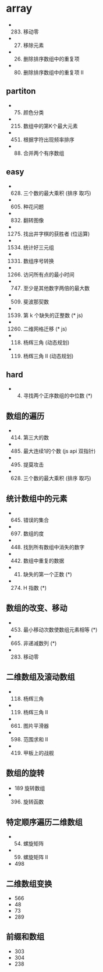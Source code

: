 # array

* 283. 移动零
* 27. 移除元素
* 26. 删除排序数组中的重复项
* 80. 删除排序数组中的重复项 II

## partiton

* 75. 颜色分类
* 215. 数组中的第K个最大元素
* 451. 根据字符出现频率排序

* 88. 合并两个有序数组

## easy

* 628. 三个数的最大乘积 (排序 取巧)
* 605. 种花问题
* 832. 翻转图像
* 1275. 找出井字棋的获胜者 (位运算)
* 1534. 统计好三元组
* 1331. 数组序号转换
* 1266. 访问所有点的最小时间
* 747. 至少是其他数字两倍的最大数
* 509. 斐波那契数
* 1539. 第 k 个缺失的正整数 (* js)
* 1260. 二维网格迁移 (* js)
* 118. 杨辉三角 (动态规划)
* 119. 杨辉三角 II (动态规划)

## hard

* 4. 寻找两个正序数组的中位数 (*)

## 数组的遍历

* 414. 第三大的数
* 485. 最大连续1的个数 (js api 双指针)
* 495. 提莫攻击
* 628. 三个数的最大乘积 (排序 取巧)

## 统计数组中的元素

* 645. 错误的集合
* 697. 数组的度
* 448. 找到所有数组中消失的数字
* 442. 数组中重复的数据
* 41. 缺失的第一个正数 (*)
* 274. H 指数 (*)

## 数组的改变、移动

* 453. 最小移动次数使数组元素相等 (*)
* 665. 非递减数列 (*)
* 283. 移动零

## 二维数组及滚动数组

* 118. 杨辉三角
* 119. 杨辉三角 II  
* 661. 图片平滑器
* 598. 范围求和 II
* 419. 甲板上的战舰

## 数组的旋转

* 189 旋转数组
* 396. 旋转函数

## 特定顺序遍历二维数组

* 54. 螺旋矩阵
* 59. 螺旋矩阵 II
* 498

## 二维数组变换

* 566
* 48
* 73
* 289

## 前缀和数组

* 303
* 304
* 238
